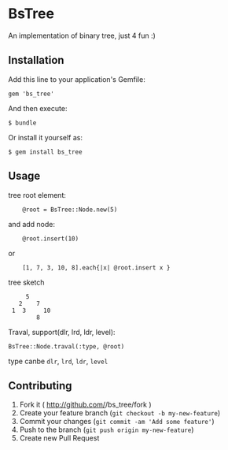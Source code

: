 # BsTree

An implementation of binary tree, just 4 fun :)

## Installation

Add this line to your application's Gemfile:

    gem 'bs_tree'

And then execute:

    $ bundle

Or install it yourself as:

    $ gem install bs_tree

## Usage

tree root element:  

		@root = BsTree::Node.new(5)

and add node:
	
		@root.insert(10)

or
	
		[1, 7, 3, 10, 8].each{|x| @root.insert x }

tree sketch

	 	 5
	   2    7
	 1  3     10
	        8

Traval, support(dlr, lrd, ldr, level):

	BsTree::Node.traval(:type, @root)

type canbe ```dlr```, ```lrd```, ```ldr```, ```level```


## Contributing

1. Fork it ( http://github.com/<my-github-username>/bs_tree/fork )
2. Create your feature branch (`git checkout -b my-new-feature`)
3. Commit your changes (`git commit -am 'Add some feature'`)
4. Push to the branch (`git push origin my-new-feature`)
5. Create new Pull Request
